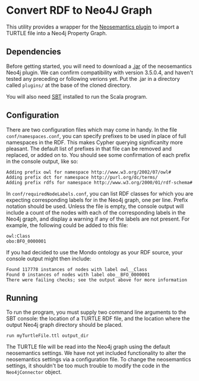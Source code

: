 # Convert RDF to Neo4J Graph

This utility provides a wrapper for the [Neosemantics plugin](https://neo4j.com/labs/neosemantics-rdf/) to import a TURTLE file into a Neo4j Property Graph. 

## Dependencies

Before getting started, you will need to download a [.jar](https://github.com/neo4j-labs/neosemantics/releases) of the neosemantics Neo4j plugin. We can confirm compatibility with version 3.5.0.4, and haven't tested any preceding or following verions yet. Put the .jar in a directory called `plugins/` at the base of the cloned directory. 

You will also need [SBT](https://www.scala-sbt.org/) installed to run the Scala program.

## Configuration

There are two configuration files which may come in handy. In the file `conf/namespaces.conf`, you can specify prefixes to be used in place of full namespaces in the RDF. This makes Cypher querying significanlty more pleasant. The default list of prefixes in that file can be removed and replaced, or added on to. You should see some confirmation of each prefix in the console output, like so:
```
Adding prefix owl for namespace http://www.w3.org/2002/07/owl#
Adding prefix dct for namespace http://purl.org/dc/terms/
Adding prefix rdfs for namespace http://www.w3.org/2000/01/rdf-schema#
```

In `conf/requiredNodeLabels.conf`, you can list RDF classes for which you are expecting corresponding labels for in the Neo4j graph, one per line. Prefix notation should be used. Unless the file is empty, the console output will include a count of the nodes with each of the corresponding labels in the Neo4j graph, and display a warning if any of the labels are not present. For example, the following could be added to this file:
```
owl:Class
obo:BFO_0000001
```
If you had decided to use the Mondo ontology as your RDF source, your console output might then include:
```
Found 117778 instances of nodes with label owl__Class
Found 0 instances of nodes with label obo__BFO_0000001
There were failing checks; see the output above for more information
```

## Running

To run the program, you must supply two command line arguments to the SBT console: the location of a TURTLE RDF file, and the location where the output Neo4j graph directory should be placed.

`run myTurtleFile.ttl output_dir`

The TURTLE file will be read into the Neo4j graph using the default neosemantics settings. We have not yet included functionality to alter the neosemantics settings via a configuration file. To change the neosemantics settings, it shouldn't be too much trouble to modify the code in the `Neo4jConnector` object.
